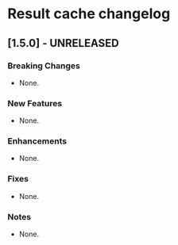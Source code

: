 # Result cache changelog

## [1.5.0] - UNRELEASED

### Breaking Changes
* None.

### New Features
* None.

### Enhancements
* None.

### Fixes
* None.

### Notes
* None.